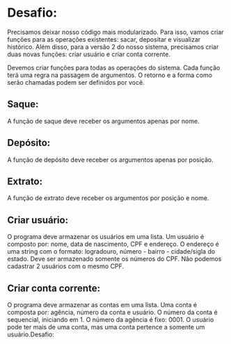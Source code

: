 # Desafio:

Precisamos deixar nosso código mais modularizado. Para isso, vamos criar funções para as operações existentes: sacar, depositar e visualizar histórico. Além disso, para a versão 2 do nosso sistema, precisamos criar duas novas funções: criar usuário e criar conta corrente.

Devemos criar funções para todas as operações do sistema. Cada função terá uma regra na passagem de argumentos. O retorno e a forma como serão chamadas podem ser definidos por você.

## Saque:

A função de saque deve receber os argumentos apenas por nome.

## Depósito:

A função de depósito deve receber os argumentos apenas por posição.

## Extrato:

A função de extrato deve receber os argumentos por posição e nome.

## Criar usuário:

O programa deve armazenar os usuários em uma lista. Um usuário é composto por: nome, data de nascimento, CPF e endereço. O endereço é uma string com o formato: logradouro, número - bairro - cidade/sigla do estado. Deve ser armazenado somente os números do CPF. Não podemos cadastrar 2 usuários com o mesmo CPF.

## Criar conta corrente:

O programa deve armazenar as contas em uma lista. Uma conta é composta por: agência, número da conta e usuário. O número da conta é sequencial, iniciando em 1. O número da agência é fixo: 0001. O usuário pode ter mais de uma conta, mas uma conta pertence a somente um usuário.Desafio:


